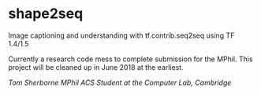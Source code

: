 # shape2seq
Image captioning and understanding with tf.contrib.seq2seq using TF 1.4/1.5

Currently a research code mess to complete submission for the MPhil. This project will be cleaned up in June 2018 at the earliest.

_Tom Sherborne_
_MPhil ACS Student at the Computer Lab, Cambridge_

